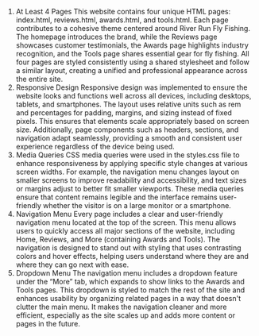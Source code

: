 1. At Least 4 Pages
This website contains four unique HTML pages: index.html, reviews.html, awards.html, and tools.html. Each page contributes to a cohesive theme centered around River Run Fly Fishing. The homepage introduces the brand, while the Reviews page showcases customer testimonials, the Awards page highlights industry recognition, and the Tools page shares essential gear for fly fishing. All four pages are styled consistently using a shared stylesheet and follow a similar layout, creating a unified and professional appearance across the entire site.
2. Responsive Design
Responsive design was implemented to ensure the website looks and functions well across all devices, including desktops, tablets, and smartphones. The layout uses relative units such as rem and percentages for padding, margins, and sizing instead of fixed pixels. This ensures that elements scale appropriately based on screen size. Additionally, page components such as headers, sections, and navigation adapt seamlessly, providing a smooth and consistent user experience regardless of the device being used.
3. Media Queries
CSS media queries were used in the styles.css file to enhance responsiveness by applying specific style changes at various screen widths. For example, the navigation menu changes layout on smaller screens to improve readability and accessibility, and text sizes or margins adjust to better fit smaller viewports. These media queries ensure that content remains legible and the interface remains user-friendly whether the visitor is on a large monitor or a smartphone.
4. Navigation Menu
Every page includes a clear and user-friendly navigation menu located at the top of the screen. This menu allows users to quickly access all major sections of the website, including Home, Reviews, and More (containing Awards and Tools). The navigation is designed to stand out with styling that uses contrasting colors and hover effects, helping users understand where they are and where they can go next with ease.
5. Dropdown Menu
The navigation menu includes a dropdown feature under the “More” tab, which expands to show links to the Awards and Tools pages. This dropdown is styled to match the rest of the site and enhances usability by organizing related pages in a way that doesn't clutter the main menu. It makes the navigation cleaner and more efficient, especially as the site scales up and adds more content or pages in the future.